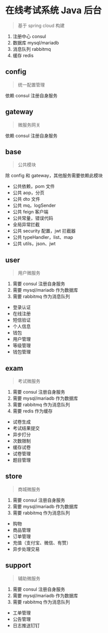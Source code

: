 # 在线考试系统 Java 后台

> 基于 spring cloud 构建

1. 注册中心 consul
2. 数据库 mysql/mariadb
3. 消息队列 rabbitmq
4. 缓存 redis

## config

> 统一配置管理

依赖 consul 注册自身服务

## gateway

> 微服务网关

依赖 consul 注册自身服务

## base

> 公共模块

除 config 和 gateway，其他服务需要依赖此模块

- 公共依赖，pom 文件
- 公共 aop，分页
- 公共 dto 文件
- 公共 mq，logSender
- 公共 feign 客户端
- 公共常量，错误代码
- 全局异常拦截
- 公共 security 配置，jwt 拦截器
- 公共 typeHandler，list、map
- 公共 utils，json、jwt

## user

> 用户微服务

1. 需要 consul 注册自身服务
2. 需要 mysql/mariadb 作为数据库
3. 需要 rabbitmq 作为消息队列

- 登录认证
- 在线注册
- 短信验证
- 个人信息
- 钱包
- 用户管理
- 等级管理
- 钱包管理

## exam

> 考试微服务

1. 需要 consul 注册自身服务
2. 需要 mysql/mariadb 作为数据库
3. 需要 rabbitmq 作为消息队列
4. 需要 redis 作为缓存

- 试卷生成
- 考试结果提交
- 异步打分
- 次数限制
- 缓存试卷
- 试卷管理
- 题目管理

## store

> 商城微服务

1. 需要 consul 注册自身服务
2. 需要 mysql/mariadb 作为数据库
3. 需要 rabbitmq 作为消息队列

- 购物
- 商品管理
- 订单管理
- 充值（支付宝、微信、有赞）
- 异步处理交易

## support

> 辅助微服务

1. 需要 consul 注册自身服务
2. 需要 mysql/mariadb 作为数据库
3. 需要 rabbitmq 作为消息队列

- 工单管理
- 公告管理
- 日志推送钉钉